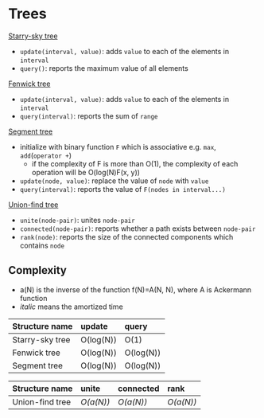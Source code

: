 # Trees

[Starry-sky tree](https://github.com/rsk0315/Library/blob/master/DataStructure/StarrySkyTree.cpp)
- `update(interval, value)`: adds `value` to each of the elements in `interval`
- `query()`: reports the maximum value of all elements

[Fenwick tree](https://github.com/rsk0315/Library/blob/master/DataStructure/FenwickTree.cpp)
- `update(interval, value)`: adds `value` to each of the elements in `interval`
- `query(interval)`: reports the sum of `range`

[Segment tree](https://github.com/rsk0315/Library/blob/master/DataStructure/SegmentTree.cpp)
- initialize with binary function `F` which is associative e.g. `max`, `add`(`operator +`)
  * if the complexity of F is more than O(1), the complexity of each operation will be O(log(N)F(x, y))
- `update(node, value)`: replace the value of `node` with `value`
- `query(interval)`: reports the value of `F(nodes in interval...)`

[Union-find tree](https://github.com/rsk0315/Library/blob/master/DataStructure/UnionFindTree.cpp)
- `unite(node-pair)`: unites `node-pair`
- `connected(node-pair)`: reports whether a path exists between `node-pair` 
- `rank(node)`: reports the size of the connected components which contains `node`

## Complexity

- a(N) is the inverse of the function f(N)=A(N, N), where A is Ackermann function
- *italic* means the amortized time

| Structure name  | update    | query     |
| :-------------- | :-------- | :-------- |
| Starry-sky tree | O(log(N)) | O(1)      |
| Fenwick tree    | O(log(N)) | O(log(N)) |
| Segment tree    | O(log(N)) | O(log(N)) |

| Structure name  | unite     | connected | rank      |
| :-------------- | :-------- | :-------- | :-------- |
| Union-find tree | *O(a(N))* | *O(a(N))* | *O(a(N))* |
